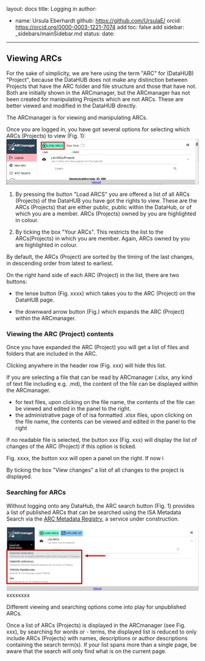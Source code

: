 layout: docs
title: Logging in
author:
- name: Ursula Eberhardt
  github: https://github.com/UrsulaE/
  orcid: https://orcid.org/0000-0003-1221-7074
add toc: false
add sidebar: _sidebars/mainSidebar.md
status: 
date:
---

## Viewing ARCs

For the sake of simplicity, we are here using the term "ARC" for (DataHUB) "Project", because the DataHUB does not make any distinction between Projects that have the ARC folder and file structure and those that have not. Both are initially shown in the ARCmanager, but the ARCmanager has not been created for manipulating Projects which are not ARCs. These are better viewed and modified in the DataHUB directly. 

The ARCmanager is for viewing and manipulating ARCs.

Once you are logged in, you have got several options for selecting which ARCs (Projects) to view (Fig. 1):
</br>
![view_1](./img/03-view/003_view_1.png)
</br>

1. By pressing the button "Load ARCS" you are offered a list of all ARCs (Projects) of the DataHUB you have got the rights to view. These are the ARCs (Projects) that are either public, public within the DataHub, or of which you are a member. ARCs (Projects) owned by you are highlighted in colour.

2. By ticking the box "Your ARCs". This restricts the list to the ARCs(Projects) in which you are member. Again, ARCs owned by you are highlighted in colour.

By default, the ARCs (Project) are sorted by the timing of the last changes, in descending order from latest to earliest.

On the right hand side of each ARC (Project) in the list, there are two buttons:

- the lense button (Fig. xxxx) which takes you to the ARC (Project) on the DataHUB page.

- the downward arrow button (Fig.) which expands the ARC (Project) within the ARCmanager.

### Viewing the ARC (Project) contents

Once you have expanded the ARC (Project) you will get a list of files and folders that are included in the ARC. 

Clicking anywhere in the header row (Fig. xxx) will hide this list.


If you are selecting a file that can be read by ARCmanager (.xlsx, any kind of text file including e.g. .md), the content of the file can be displayed within the ARCmanager.

- for text files, upon clicking on the file name, the contents of the file can be viewed and edited in the panel to the right.
- the administrative page of of isa formatted .xlsx files, upon clicking on the file name, the contents can be viewed and edited in the  panel to the right

If no readable file is selected, the button xxx (Fig. xxx) will display the list of changes of the ARC (Project) if this option is ticked.

Fig. xxxx, the button xxx will open a panel on the right. If now i

By ticking the box "View changes" a list of all changes to the project is displayed.

### Searching for ARCs

Without logging onto any DataHub, the ARC search button (Fig. 1) provides a list of published ARCs that can be searched using the ISA Metadata Search via the [ARC Metadata Registry](https://arc-metadata-registry.readthedocs.io/en/latest/), a service under construction.

![login_1b](./img/02-login/01_login_1b.png)xxxxxxxx

Different viewing and searching options come into play for unpublished ARCs.

Once a list of ARCs (Projects) is displayed in the ARCmanager (see Fig. xxx), by searching for words or - terms, the displayed list is reduced to only include ARCs (Projects) with names, descriptions or author descriptions containing the search term(s). If your list spans more than a single page, be aware that the search will only find what is on the current page.






